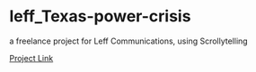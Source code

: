 # leff_Texas-power-crisis
 a freelance project for Leff Communications, using Scrollytelling
 
 [Project Link](https://jsosa690.github.io/Leff-Texas-Interactive/Demo/)
 
 
 
